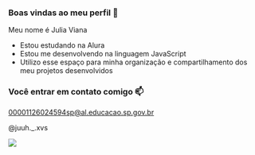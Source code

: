 ### Boas vindas ao meu perfil 💖

Meu nome é Julia Viana

- Estou estudando na Alura
- Estou me desenvolvendo na linguagem JavaScript
- Utilizo esse espaço para minha organização e compartilhamento dos meu projetos desenvolvidos

### Você entrar em contato comigo 📫

00001126024594sp@al.educacao.sp.gov.br

@juuh._.xvs

![](https://tenor.com/pt-BR/view/blue-birthday-gif-910688142023246455)
